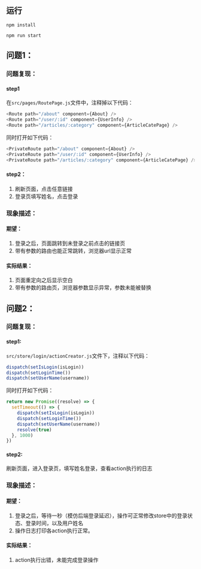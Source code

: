 ## 运行

`npm install`

`npm run start`

## 问题1：

### 问题复现：

#### step1

在`src/pages/RoutePage.js`文件中，注释掉以下代码：

```js
<Route path="/about" component={About} />
<Route path="/user/:id" component={UserInfo} />
<Route path="/articles/:category" component={ArticleCatePage} />
```

同时打开如下代码：

```js
<PrivateRoute path="/about" component={About} />
<PrivateRoute path="/user/:id" component={UserInfo} />
<PrivateRoute path="/articles/:category" component={ArticleCatePage} />
```

#### step2：

1. 刷新页面，点击任意链接
2. 登录页填写姓名，点击登录

### 现象描述：

#### 期望：
1. 登录之后，页面跳转到未登录之前点击的链接页
2. 带有参数的路由也能正常跳转，浏览器url显示正常

#### 实际结果：
1. 页面重定向之后显示空白
2. 带有参数的路由页，浏览器参数显示异常，参数未能被替换

## 问题2：

### 问题复现：

#### step1:

`src/store/login/actionCreator.js`文件下，注释以下代码：

```js
dispatch(setIsLogin(isLogin))
dispatch(setLoginTime())
dispatch(setUserName(username))
```
同时打开如下代码：

```js
return new Promise((resolve) => {
  setTimeout(() => {
    dispatch(setIsLogin(isLogin))
    dispatch(setLoginTime())
    dispatch(setUserName(username))
    resolve(true)
  }, 1000)
})
```

#### step2:

刷新页面，进入登录页，填写姓名登录，查看action执行的日志

### 现象描述：

#### 期望：
1. 登录之后，等待一秒（模仿后端登录延迟），操作可正常修改store中的登录状态、登录时间，以及用户姓名
2. 操作日志打印各action执行正常。

#### 实际结果：
1. action执行出错，未能完成登录操作

